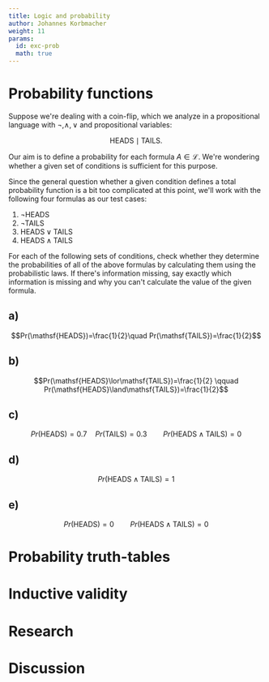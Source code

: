 ```yaml
---
title: Logic and probability
author: Johannes Korbmacher
weight: 11
params: 
  id: exc-prob
  math: true
---
```


# Probability functions

Suppose we're dealing with a coin-flip, which we analyze in a propositional
language with $\neg,\land,\lor$ and propositional variables:

$$\mathsf{HEADS}\mid \mathsf{TAILS}.$$

Our aim is to define a probability for each formula $A\in\mathcal{L}$. 
We're wondering whether a given set of conditions is sufficient for this
purpose.

Since the general question whether a given condition defines a total probability
function is a bit too complicated at this point, we'll work with the following
four formulas as our test cases:


1) $\neg\mathsf{HEADS}$
2) $\neg\mathsf{TAILS}$
3) $\mathsf{HEADS}\lor \mathsf{TAILS}$
4) $\mathsf{HEADS}\land\mathsf{TAILS}$

For each of the following sets of conditions, check whether they determine the
probabilities of all of the above formulas by calculating them using the
probabilistic laws. If there's information missing, say exactly which
information is missing and why you can't calculate the value of the given
formula.

## a) 

$$Pr(\mathsf{HEADS})=\frac{1}{2}\quad Pr(\mathsf{TAILS})=\frac{1}{2}$$


## b) 

$$Pr(\mathsf{HEADS}\lor\mathsf{TAILS})=\frac{1}{2} \qquad Pr(\mathsf{HEADS}\land\mathsf{TAILS})=\frac{1}{2}$$

## c)

$$Pr(\mathsf{HEADS})=0.7\quad Pr(\mathsf{TAILS})=0.3\qquad
Pr(\mathsf{HEADS}\land\mathsf{TAILS})=0$$

## d)

$$Pr(\mathsf{HEADS}\land\mathsf{TAILS})=1$$

## e)

$$Pr(\mathsf{HEADS})=0\qquad Pr(\mathsf{HEADS}\land\mathsf{TAILS})=0$$

# Probability truth-tables


# Inductive validity

# Research 



# Discussion


